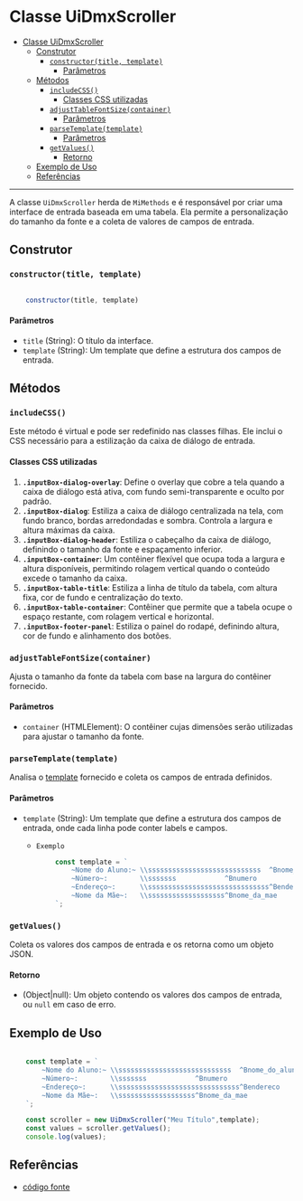 # Classe UiDmxScroller

- [Classe UiDmxScroller](#classe-uidmxscroller)
  - [Construtor](#construtor)
    - [`constructor(title, template)`](#constructortitle-template)
      - [Parâmetros](#parâmetros)
  - [Métodos](#métodos)
    - [`includeCSS()`](#includecss)
      - [Classes CSS utilizadas](#classes-css-utilizadas)
    - [`adjustTableFontSize(container)`](#adjusttablefontsizecontainer)
      - [Parâmetros](#parâmetros-1)
    - [`parseTemplate(template)`](#parsetemplatetemplate)
      - [Parâmetros](#parâmetros-2)
    - [`getValues()`](#getvalues)
      - [Retorno](#retorno)
  - [Exemplo de Uso](#exemplo-de-uso)
  - [Referências](#referências)

---

A classe `UiDmxScroller` herda de `MiMethods` e é responsável por criar uma interface de entrada baseada em uma tabela. Ela permite a personalização do tamanho da fonte e a coleta de valores de campos de entrada.

## Construtor

### `constructor(title, template)`

```javascript

    constructor(title, template)

```

#### Parâmetros

- `title` (String): O título da interface.
- `template` (String): Um template que define a estrutura dos campos de entrada.

## Métodos

### `includeCSS()`

Este método é virtual e pode ser redefinido nas classes filhas. Ele inclui o CSS necessário para a estilização da caixa de diálogo de entrada.

#### Classes CSS utilizadas

1. **`.inputBox-dialog-overlay`**: Define o overlay que cobre a tela quando a caixa de diálogo está ativa, com fundo semi-transparente e oculto por padrão.
2. **`.inputBox-dialog`**: Estiliza a caixa de diálogo centralizada na tela, com fundo branco, bordas arredondadas e sombra. Controla a largura e altura máximas da caixa.
3. **`.inputBox-dialog-header`**: Estiliza o cabeçalho da caixa de diálogo, definindo o tamanho da fonte e espaçamento inferior.
4. **`.inputBox-container`**: Um contêiner flexível que ocupa toda a largura e altura disponíveis, permitindo rolagem vertical quando o conteúdo excede o tamanho da caixa.
5. **`.inputBox-table-title`**: Estiliza a linha de título da tabela, com altura fixa, cor de fundo e centralização do texto.
6. **`.inputBox-table-container`**: Contêiner que permite que a tabela ocupe o espaço restante, com rolagem vertical e horizontal.
7. **`.inputBox-footer-panel`**: Estiliza o painel do rodapé, definindo altura, cor de fundo e alinhamento dos botões.

### `adjustTableFontSize(container)`

Ajusta o tamanho da fonte da tabela com base na largura do contêiner fornecido.

#### Parâmetros

- `container` (HTMLElement): O contêiner cujas dimensões serão utilizadas para ajustar o tamanho da fonte.

### `parseTemplate(template)`

Analisa o [template](./UiDmxScroller.getTemplate.html) fornecido e coleta os campos de entrada definidos.

#### Parâmetros

- `template` (String): Um template que define a estrutura dos campos de entrada, onde cada linha pode conter labels e campos.

  - `Exemplo`

  ```javascript
          const template = `
              ~Nome do Aluno:~ \\ssssssssssssssssssssssssssss  ^Bnome_do_aluno 
              ~Número~:        \\sssssss            ^Bnumero       
              ~Endereço~:      \\ssssssssssssssssssssssssssssss^Bendereco      
              ~Nome da Mãe~:   \\sssssssssssssssssss^Bnome_da_mae                           
          `;


  ```

### `getValues()`

Coleta os valores dos campos de entrada e os retorna como um objeto JSON.

#### Retorno

- (Object|null): Um objeto contendo os valores dos campos de entrada, ou `null` em caso de erro.

## Exemplo de Uso

```javascript

    const template = `
        ~Nome do Aluno:~ \\ssssssssssssssssssssssssssss  ^Bnome_do_aluno 
        ~Número~:        \\sssssss            ^Bnumero       
        ~Endereço~:      \\ssssssssssssssssssssssssssssss^Bendereco      
        ~Nome da Mãe~:   \\sssssssssssssssssss^Bnome_da_mae                           
    `;

    const scroller = new UiDmxScroller("Meu Título",template);
    const values = scroller.getValues();
    console.log(values);

```

## Referências

- [código fonte](../UiDmxScroller.js)
